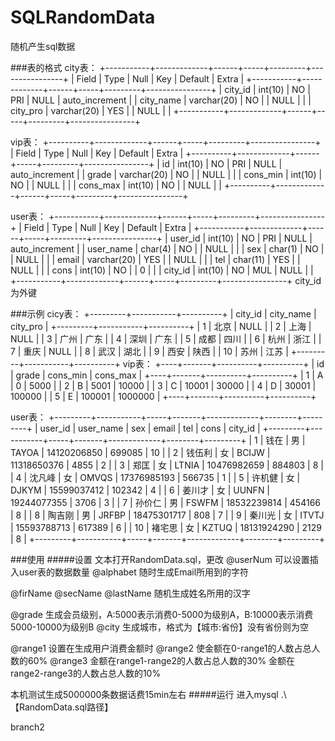 # SQLRandomData
随机产生sql数据

###表的格式
city表：
+-----------+-------------+------+-----+---------+----------------+
| Field     | Type        | Null | Key | Default | Extra          |
+-----------+-------------+------+-----+---------+----------------+
| city_id   | int(10)     | NO   | PRI | NULL    | auto_increment |
| city_name | varchar(20) | NO   |     | NULL    |                |
| city_pro  | varchar(20) | YES  |     | NULL    |                |
+-----------+-------------+------+-----+---------+----------------+

vip表：
+----------+-------------+------+-----+---------+----------------+
| Field    | Type        | Null | Key | Default | Extra          |
+----------+-------------+------+-----+---------+----------------+
| id       | int(10)     | NO   | PRI | NULL    | auto_increment |
| grade    | varchar(20) | NO   |     | NULL    |                |
| cons_min | int(10)     | NO   |     | NULL    |                |
| cons_max | int(10)     | NO   |     | NULL    |                |
+----------+-------------+------+-----+---------+----------------+

user表：
+-----------+-------------+------+-----+---------+----------------+
| Field     | Type        | Null | Key | Default | Extra          |
+-----------+-------------+------+-----+---------+----------------+
| user_id   | int(10)     | NO   | PRI | NULL    | auto_increment |
| user_name | char(4)     | NO   |     | NULL    |                |
| sex       | char(1)     | NO   |     | NULL    |                |
| email     | varchar(20) | YES  |     | NULL    |                |
| tel       | char(11)    | YES  |     | NULL    |                |
| cons      | int(10)     | NO   |     | 0       |                |
| city_id   | int(10)     | NO   | MUL | NULL    |               |
+-----------+-------------+------+-----+---------+----------------+
city_id为外键

###示例
cicy表：
+---------+-----------+----------+
| city_id | city_name | city_pro |
+---------+-----------+----------+
|       1 | 北京      | NULL     |
|       2 | 上海      | NULL     |
|       3 | 广州      | 广东     |
|       4 | 深圳      | 广东     |
|       5 | 成都      | 四川     |
|       6 | 杭州      | 浙江     |
|       7 | 重庆      | NULL     |
|       8 | 武汉      | 湖北     |
|       9 | 西安      | 陕西     |
|      10 | 苏州      | 江苏     |
+---------+-----------+----------+
vip表：
+----+-------+----------+----------+
| id | grade | cons_min | cons_max |
+----+-------+----------+----------+
|  1 | A     |        0 |     5000 |
|  2 | B     |     5001 |    10000 |
|  3 | C     |    10001 |    30000 |
|  4 | D     |    30001 |   100000 |
|  5 | E     |   100001 |  1000000 |
+----+-------+----------+----------+

user表：
+---------+-----------+-----+-------+-------------+--------+---------+
| user_id | user_name | sex | email | tel         | cons   | city_id |
+---------+-----------+-----+-------+-------------+--------+---------+
|       1 | 钱在      | 男  | TAYOA | 14120206850 | 699085 |      10 |
|       2 | 钱伍利    | 女  | BCIJW | 11318650376 |   4855 |       2 |
|       3 | 郑匡      | 女  | LTNIA | 10476982659 | 884803 |       8 |
|       4 | 沈凡峰    | 女  | OMVQS | 17376985193 | 566735 |       1 |
|       5 | 许机健    | 女  | DJKYM | 15599037412 | 102342 |       4 |
|       6 | 姜川才    | 女  | UUNFN | 19244077355 |   3706 |       3 |
|       7 | 孙价仁    | 男  | FSWFM | 18532239814 | 454166 |       8 |
|       8 | 陶吉刚    | 男  | JRFBP | 18475301717 |    808 |       7 |
|       9 | 秦川光    | 女  | ITVTJ | 15593788713 | 617389 |       6 |
|      10 | 褚宅思    | 女  | KZTUQ | 18131924290 |   2129 |       8 |
+---------+-----------+-----+-------+-------------+--------+---------+

###使用
#####设置
文本打开RandomData.sql，更改
@userNum  	可以设置插入user表的数据数量
@alphabet	随时生成Email所用到的字符

@firName
@secName
@lastName	随机生成姓名所用的汉字

@grade		生成会员级别，A:5000表示消费0-5000为级别A，B:10000表示消费5000-10000为级别B
@city		生成城市，格式为【城市:省份】没有省份则为空

@range1		设置在生成用户消费金额时
@range2		使金额在0-range1的人数占总人数的60%
@range3		金额在range1-range2的人数占总人数的30%
		金额在range2-range3的人数占总人数的10%

本机测试生成5000000条数据话费15min左右
#####运行
进入mysql
.\ 【RandomData.sql路径】


branch2

